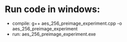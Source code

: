 # Run code in windows:
- compile: g++ aes_256_preimage_experiment.cpp -o aes_256_preimage_experiment
- run: aes_256_preimage_experiment.exe
